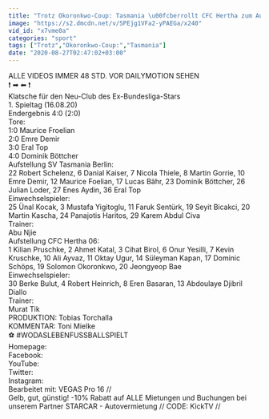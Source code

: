 ```yaml
---
title: "Trotz Okoronkwo-Coup: Tasmania \u00fcberrollt CFC Hertha zum Auftakt SV Tasmania Berlin \u2013 CFC Hertha 06 (NOFV-Oberliga Nord)"
image: "https://s2.dmcdn.net/v/SPEjg1VFa2-yPAEGa/x240"
vid_id: "x7vme0a"
categories: "sport"
tags: ["Trotz","Okoronkwo-Coup:","Tasmania"]
date: "2020-08-27T02:47:02+03:00"
---
```

ALLE VIDEOS IMMER 48 STD. VOR DAILYMOTION SEHEN  <br>❗ ➡  ⬅ ❗  <br>Klatsche für den Neu-Club des Ex-Bundesliga-Stars  <br>1. Spieltag (16.08.20)  <br>Endergebnis 4:0 (2:0)  <br>Tore:  <br>1:0 Maurice Froelian  <br>2:0 Emre Demir  <br>3:0 Eral Top  <br>4:0 Dominik Böttcher  <br>Aufstellung SV Tasmania Berlin:  <br>22 Robert Schelenz, 6 Danial Kaiser, 7 Nicola Thiele, 8 Martin Gorrie, 10 Emre Demir, 12 Maurice Foelian, 17 Lucas Bähr, 23 Dominik Böttcher, 26 Julian Loder, 27 Enes Aydin, 36 Eral Top  <br>Einwechselspieler:  <br>25 Ünal Kocak, 3 Mustafa Yigitoglu, 11 Faruk Sentürk, 19 Seyit Bicakci, 20 Martin Kascha, 24 Panajotis Haritos, 29 Karem Abdul Civa  <br>Trainer:  <br>Abu Njie  <br>Aufstellung CFC Hertha 06:  <br>1 Kilian Pruschke, 2 Ahmet Katal, 3 Cihat Birol, 6 Onur Yesilli, 7 Kevin Kruschke, 10 Ali Ayvaz, 11 Oktay Ugur, 14 Süleyman Kapan, 17 Dominic Schöps, 19 Solomon Okoronkwo, 20 Jeongyeop Bae  <br>Einwechselspieler:  <br>30 Berke Bulut, 4 Robert Heinrich, 8 Eren Basaran, 13 Abdoulaye Djibril Diallo  <br>Trainer:  <br>Murat Tik  <br>PRODUKTION: Tobias Torchalla  <br>KOMMENTAR: Toni Mielke  <br>⚽ #WODASLEBENFUSSBALLSPIELT  <br>Homepage:   <br>Facebook:   <br>YouTube:     <br>Twitter:   <br>Instagram:   <br>Bearbeitet mit: VEGAS Pro 16 //   <br>Gelb, gut, günstig! -10% Rabatt auf ALLE Mietungen und Buchungen bei unserem Partner STARCAR - Autovermietung // CODE: KickTV //   <br>
